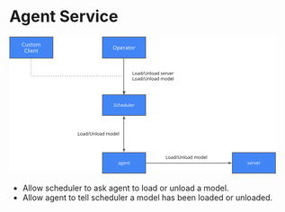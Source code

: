 # Agent Service

![architecture](architecture.png)

 * Allow scheduler to ask agent to load or unload a model.
 * Allow agent to tell scheduler a model has been loaded or unloaded.

